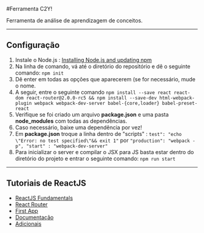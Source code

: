 #Ferramenta C2Y!

Ferramenta de análise de aprendizagem de conceitos.

----------
## Configuração ##

 1. Instale o Node.js : [Installing Node.js and updating npm](https://docs.npmjs.com/getting-started/installing-node)
 2.  Na linha de comando, vá até o diretório do repositório e dê o seguinte comando: `npm init`
 3. Dê enter em todas as opções que aparecerem (se for necessário, mude o nome.
 4. A seguir, entre o seguinte comando `npm install --save react react-dom react-router@2.0.0-rc5 && npm install --save-dev html-webpack-plugin webpack webpack-dev-server babel-{core,loader} babel-preset-react`
 5. Verifique se foi criado um arquivo **package.json**  e uma pasta **node_modules** com todas as dependências.
 6. Caso necessário, baixe uma dependência por vez!
 7. Em **package.json** troque a linha dentro de "scripts" : `test": "echo \"Error: no test specified\"&& exit 1"` por `"production": "webpack -p", "start" : "webpack-dev-server"`
 8. Para inicializar o server e compilar o JSX para JS basta estar dentro do diretório do projeto e entrar o seguinte comando: `npm run start`


----------


## Tutoriais de ReactJS ##
 - [ReactJS Fundamentals](http://courses.reactjsprogram.com/courses/reactjsfundamentals)
 - [React Router](https://egghead.io/series/getting-started-with-react-router)
 - [First App](https://egghead.io/series/react-testing-cookbook)
 - [Documentação](https://facebook.github.io/react/)
 - [Adicionais](https://css-tricks.com/search-results/?q=reactjs)
